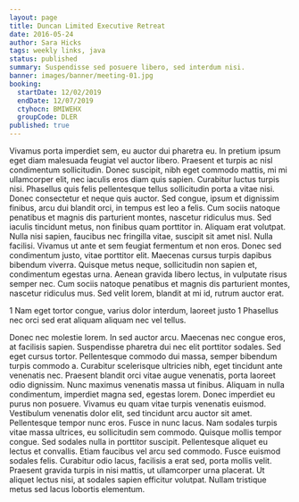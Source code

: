 ```yaml
---
layout: page
title: Duncan Limited Executive Retreat
date: 2016-05-24
author: Sara Hicks
tags: weekly links, java
status: published
summary: Suspendisse sed posuere libero, sed interdum nisi.
banner: images/banner/meeting-01.jpg
booking:
  startDate: 12/02/2019
  endDate: 12/07/2019
  ctyhocn: BMIWEHX
  groupCode: DLER
published: true
---
```

Vivamus porta imperdiet sem, eu auctor dui pharetra eu. In pretium ipsum eget diam malesuada feugiat vel auctor libero. Praesent et turpis ac nisl condimentum sollicitudin. Donec suscipit, nibh eget commodo mattis, mi mi ullamcorper elit, nec iaculis eros diam quis sapien. Curabitur luctus turpis nisi. Phasellus quis felis pellentesque tellus sollicitudin porta a vitae nisi. Donec consectetur et neque quis auctor.
Sed congue, ipsum et dignissim finibus, arcu dui blandit orci, in tempus est leo a felis. Cum sociis natoque penatibus et magnis dis parturient montes, nascetur ridiculus mus. Sed iaculis tincidunt metus, non finibus quam porttitor in. Aliquam erat volutpat. Nulla nisi sapien, faucibus nec fringilla vitae, suscipit sit amet nisl. Nulla facilisi. Vivamus ut ante et sem feugiat fermentum et non eros. Donec sed condimentum justo, vitae porttitor elit. Maecenas cursus turpis dapibus bibendum viverra. Quisque metus neque, sollicitudin non sapien et, condimentum egestas urna. Aenean gravida libero lectus, in vulputate risus semper nec. Cum sociis natoque penatibus et magnis dis parturient montes, nascetur ridiculus mus. Sed velit lorem, blandit at mi id, rutrum auctor erat.

1 Nam eget tortor congue, varius dolor interdum, laoreet justo
1 Phasellus nec orci sed erat aliquam aliquam nec vel tellus.

Donec nec molestie lorem. In sed auctor arcu. Maecenas nec congue eros, at facilisis sapien. Suspendisse pharetra dui nec elit porttitor sodales. Sed eget cursus tortor. Pellentesque commodo dui massa, semper bibendum turpis commodo a. Curabitur scelerisque ultricies nibh, eget tincidunt ante venenatis nec. Praesent blandit orci vitae augue venenatis, porta laoreet odio dignissim. Nunc maximus venenatis massa ut finibus. Aliquam in nulla condimentum, imperdiet magna sed, egestas lorem. Donec imperdiet eu purus non posuere. Vivamus eu quam vitae turpis venenatis euismod. Vestibulum venenatis dolor elit, sed tincidunt arcu auctor sit amet. Pellentesque tempor nunc eros.
Fusce in nunc lacus. Nam sodales turpis vitae massa ultrices, eu sollicitudin sem commodo. Quisque mollis tempor congue. Sed sodales nulla in porttitor suscipit. Pellentesque aliquet eu lectus et convallis. Etiam faucibus vel arcu sed commodo. Fusce euismod sodales felis. Curabitur odio lacus, facilisis a erat sed, porta mollis velit. Praesent gravida turpis in nisi mattis, ut ullamcorper urna placerat. Ut aliquet lectus nisi, at sodales sapien efficitur volutpat. Nullam tristique metus sed lacus lobortis elementum.
